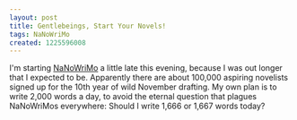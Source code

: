 ```yaml
---
layout: post
title: Gentlebeings, Start Your Novels!
tags: NaNoWriMo
created: 1225596008
---
```

I'm starting [NaNoWriMo](http://www.nanowrimo.org/) a little late this evening, because I was out longer that I expected to be.  Apparently there are about 100,000 aspiring novelists signed up for the 10th year of wild November drafting.  My own plan is to write 2,000 words a day, to avoid the eternal question that plagues NaNoWriMos everywhere:  Should I write 1,666 or 1,667 words today?
